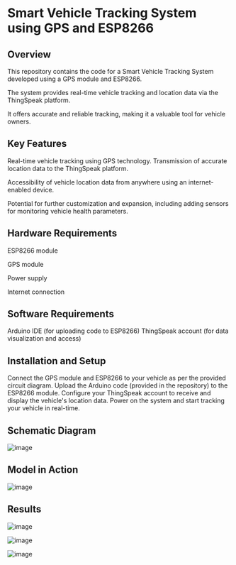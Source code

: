 # Smart Vehicle Tracking System using GPS and ESP8266

## Overview
This repository contains the code for a Smart Vehicle Tracking System developed using a GPS module and ESP8266. 

The system provides real-time vehicle tracking and location data via the ThingSpeak platform. 

It offers accurate and reliable tracking, making it a valuable tool for vehicle owners.

## Key Features
Real-time vehicle tracking using GPS technology.
Transmission of accurate location data to the ThingSpeak platform.

Accessibility of vehicle location data from anywhere using an internet-enabled device.

Potential for further customization and expansion, including adding sensors for monitoring vehicle health parameters.

## Hardware Requirements
ESP8266 module 

GPS module

Power supply

Internet connection

## Software Requirements
Arduino IDE (for uploading code to ESP8266)
ThingSpeak account (for data visualization and access)

## Installation and Setup
Connect the GPS module and ESP8266 to your vehicle as per the provided circuit diagram.
Upload the Arduino code (provided in the repository) to the ESP8266 module.
Configure your ThingSpeak account to receive and display the vehicle's location data. 
Power on the system and start tracking your vehicle in real-time.

## Schematic Diagram

![image](https://github.com/Harshvardhan1012/Smart-Vehicle-Tracking-System/assets/142202090/2678eb05-b9e7-4b17-8ba7-f5c5d7e8dbca)

## Model in Action


![image](https://github.com/Harshvardhan1012/Smart-Vehicle-Tracking-System/assets/142202090/2ac0aa59-e12f-4a11-8f61-def52315deaa)

## Results

![image](https://github.com/Harshvardhan1012/Smart-Vehicle-Tracking-System/assets/142202090/82628f49-4e2b-47da-97aa-2b8840910025)

![image](https://github.com/Harshvardhan1012/Smart-Vehicle-Tracking-System/assets/142202090/ce1b2557-bca6-42ab-b389-7d7b672c4a8d)

![image](https://github.com/Harshvardhan1012/Smart-Vehicle-Tracking-System/assets/142202090/543901fb-aa4c-4c75-a660-3d87aab62367)

